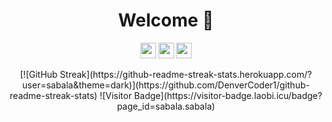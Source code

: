 
<h1 align="center">Welcome 👋</h1>
<p align="center">
<a href="https://www.twitter.com/vncsbl"><img src="https://img.shields.io/badge/twitter-%231DA1F2.svg?&style=for-the-badge&logo=twitter&logoColor=white" height=25></a>
<a href="https://www.linkedin.com/in/vncsbl/"><img src="https://img.shields.io/badge/linkedin-%4267B2.svg?&style=for-the-badge&logo=linkedin&logoColor=white" height=25></a>
<a href="https://www.instagram.com/vncsbl/"><img src="https://img.shields.io/badge/instagram-%23E4405F.svg?&style=for-the-badge&logo=instagram&logoColor=white" height=25></a>
</p>
<p align="center">
[![GitHub Streak](https://github-readme-streak-stats.herokuapp.com/?user=sabala&theme=dark)](https://github.com/DenverCoder1/github-readme-streak-stats)
![Visitor Badge](https://visitor-badge.laobi.icu/badge?page_id=sabala.sabala)
</p>
